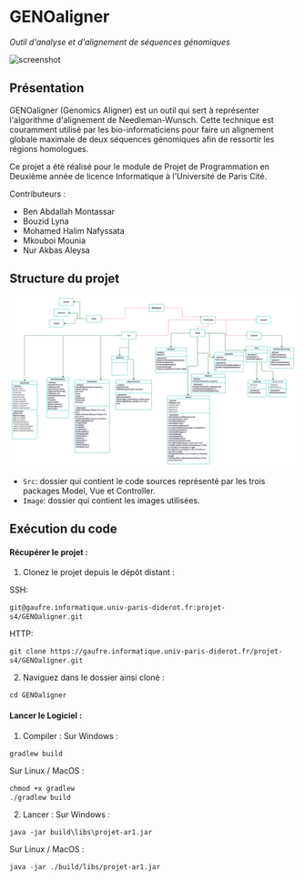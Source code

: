 # GENOaligner
*Outil d'analyse et d'alignement de séquences génomiques*

![screenshot](https://ghost.s-ul.eu/nQqR3s16)

## Présentation
GENOaligner (Genomics Aligner) est un outil qui sert à représenter l'algorithme d'alignement de Needleman-Wunsch. Cette technique est couramment
utilisé par les
bio-informaticiens pour faire un alignement globale maximale de deux séquences génomiques afin de ressortir
les régions homologues.

Ce projet a été réalisé pour le module de Projet de Programmation en Deuxième année de licence Informatique à l'Université de Paris Cité.

Contributeurs :
* Ben Abdallah Montassar
* Bouzid Lyna 
* Mohamed Halim Nafyssata
* Mkouboi Mounia  
* Nur Akbas Aleysa


## Structure du projet

![diagramme](diagramme.png)

   - `Src`: dossier qui contient le code sources représenté par les trois packages Model, Vue et Controller.
   - `Image`: dossier qui contient les images utilisées.


## Exécution du code

#### Récupérer le projet :

1. Clonez le projet depuis le dépôt distant :

SSH:
```
git@gaufre.informatique.univ-paris-diderot.fr:projet-s4/GENOaligner.git
```
HTTP:
```
git clone https://gaufre.informatique.univ-paris-diderot.fr/projet-s4/GENOaligner.git
```


2. Naviguez dans le dossier ainsi cloné :
```
cd GENOaligner
```


#### Lancer le Logiciel :
1. Compiler :
Sur Windows :
```
gradlew build
```

Sur Linux / MacOS :
```
chmod +x gradlew
./gradlew build
```

2. Lancer :
Sur Windows :
```
java -jar build\libs\projet-ar1.jar
```

Sur Linux / MacOS :
```
java -jar ./build/libs/projet-ar1.jar
```
